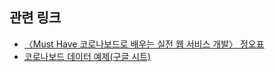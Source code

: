 
## 관련 링크

- [〈Must Have 코로나보드로 배우는 실전 웹 서비스 개발〉 정오표](https://docs.google.com/spreadsheets/d/1vYQMB2IqhlgCrSKaHJFDoQsAQlJQpUGPY1_d7-qVong/)
- [코로나보드 데이터 예제(구글 시트)](https://docs.google.com/spreadsheets/d/1z2d4gBO8JSI8SEotnHDKdcq8EQ9X4O5fWPxeUCAqW1c/)

